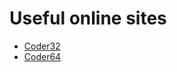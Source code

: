 Useful online sites
===================

- [Coder32](http://ref.x86asm.net/coder32.html)
- [Coder64](http://ref.x86asm.net/coder64.html)
